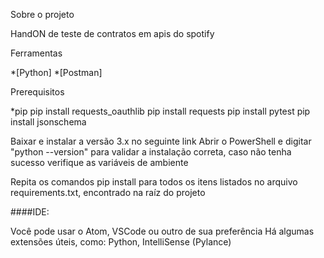 Sobre o projeto

HandON de teste de contratos em apis do spotify 

Ferramentas

*[Python]
*[Postman]

 Prerequisitos

*pip
pip install requests_oauthlib
pip install requests
pip install pytest
pip install jsonschema


Baixar e instalar a versão 3.x no seguinte link
Abrir o PowerShell e digitar "python --version" para validar a instalação correta, caso não tenha sucesso verifique as variáveis de ambiente

Repita os comandos pip install para todos os itens listados no arquivo requirements.txt, encontrado na raíz do projeto

####IDE:

Você pode usar o Atom, VSCode ou outro de sua preferência
Há algumas extensões úteis, como: Python, IntelliSense (Pylance)
